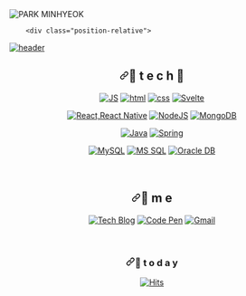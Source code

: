 <img src="https://camo.githubusercontent.com/0c391b5545096b63cac7def5d0f2eb5c4c43260323d456c2689cc841d2bbdf09/68747470733a2f2f63617073756c652d72656e6465722e76657263656c2e6170702f6170693f747970653d776176696e67266865696768743d32303026746578743d576176696e672126666f6e74416c69676e3d383026666f6e74416c69676e593d343026636f6c6f723d6772616469656e74" alt="PARK MINHYEOK" data-canonical-src="https://capsule-render.vercel.app/api?type=waving&amp;height=200&amp;text=PARK MINHYEOK!&amp;fontAlign=80&amp;fontAlignY=40&amp;color=gradient" style="max-width:100%;">

<div>

        <div class="position-relative">
          
    
  <div class="Box mt-4">
  <div class="Box-body p-4">
    <article class="markdown-body entry-content container-lg f5" itemprop="text">
<p><a target="_blank" rel="noopener noreferrer" href="https://camo.githubusercontent.com/cd86681f34fdac7f64f427f6d09801fc46ef13c6dc223935ef8d836f29724496/68747470733a2f2f63617073756c652d72656e6465722e76657263656c2e6170702f6170693f747970653d776176696e6726636f6c6f723d6772616469656e74266865696768743d3330302673656374696f6e3d68656164657226746578743d436f6465477265616d25463025394625384525413826666f6e7453697a653d3730"><img src="https://camo.githubusercontent.com/cd86681f34fdac7f64f427f6d09801fc46ef13c6dc223935ef8d836f29724496/68747470733a2f2f63617073756c652d72656e6465722e76657263656c2e6170702f6170693f747970653d776176696e6726636f6c6f723d6772616469656e74266865696768743d3330302673656374696f6e3d68656164657226746578743d436f6465477265616d25463025394625384525413826666f6e7453697a653d3730" alt="header" data-canonical-src="https://capsule-render.vercel.app/api?type=waving&amp;color=gradient&amp;height=300&amp;section=header&amp;text=CodeGream%F0%9F%8E%A8&amp;fontSize=70" style="max-width:100%;"></a></p>
<div align="center">
<h2><a id="user-content--t-e-c-h-" class="anchor" aria-hidden="true" href="#-t-e-c-h-"><svg class="octicon octicon-link" viewBox="0 0 16 16" version="1.1" width="16" height="16" aria-hidden="true"><path fill-rule="evenodd" d="M7.775 3.275a.75.75 0 001.06 1.06l1.25-1.25a2 2 0 112.83 2.83l-2.5 2.5a2 2 0 01-2.83 0 .75.75 0 00-1.06 1.06 3.5 3.5 0 004.95 0l2.5-2.5a3.5 3.5 0 00-4.95-4.95l-1.25 1.25zm-4.69 9.64a2 2 0 010-2.83l2.5-2.5a2 2 0 012.83 0 .75.75 0 001.06-1.06 3.5 3.5 0 00-4.95 0l-2.5 2.5a3.5 3.5 0 004.95 4.95l1.25-1.25a.75.75 0 00-1.06-1.06l-1.25 1.25a2 2 0 01-2.83 0z"></path></svg></a><g-emoji class="g-emoji" alias="rose" fallback-src="https://github.githubassets.com/images/icons/emoji/unicode/1f339.png">🌹</g-emoji> t e c h <g-emoji class="g-emoji" alias="rose" fallback-src="https://github.githubassets.com/images/icons/emoji/unicode/1f339.png">🌹</g-emoji></h2>
<p><a href="https://github.com/Joowon0220/TODO-List"><img src="https://camo.githubusercontent.com/2881afcf7b391b089c869b4c62d3c66b49f3b799b85df759df21fd330db1daa1/68747470733a2f2f696d672e736869656c64732e696f2f62616467652f4a6176615363726970742d4637444631453f7374796c653d666c61742d737175617265266c6f676f3d4a617661536372697074266c6f676f436f6c6f723d626c61636b" alt="JS" data-canonical-src="https://img.shields.io/badge/JavaScript-F7DF1E?style=flat-square&amp;logo=JavaScript&amp;logoColor=black" style="max-width:100%;"></a> <a href="https://github.com/Joowon0220/fullPage"><img src="https://camo.githubusercontent.com/70db0dbeeab46a93aab35ee0b26d60158a5fa52e90223b8499b758a18c9ac5ea/68747470733a2f2f696d672e736869656c64732e696f2f62616467652f48746d6c2d4533344632363f7374796c653d666c61742d737175617265266c6f676f3d48746d6c35266c6f676f436f6c6f723d7768697465" alt="html" data-canonical-src="https://img.shields.io/badge/Html-E34F26?style=flat-square&amp;logo=Html5&amp;logoColor=white" style="max-width:100%;"></a> <a href="https://github.com/Joowon0220/fullPage"><img src="https://camo.githubusercontent.com/1750f1958aa8304d7a5b322ce6ca101b81b118ae3f0293fc49287223c302d012/68747470733a2f2f696d672e736869656c64732e696f2f62616467652f4353532d3135373242363f7374796c653d666c61742d737175617265266c6f676f3d43535333266c6f676f436f6c6f723d7768697465" alt="css" data-canonical-src="https://img.shields.io/badge/CSS-1572B6?style=flat-square&amp;logo=CSS3&amp;logoColor=white" style="max-width:100%;"></a> <a href="https://github.com/Joowon0220/svelte"><img src="https://camo.githubusercontent.com/d0642b8d66576ea4c3b994e1ce2692fbe8a6319d4e6a57a7b157aec7b8127a18/68747470733a2f2f696d672e736869656c64732e696f2f62616467652f5376656c74652d4646334530303f7374796c653d666c61742d737175617265266c6f676f3d5376656c7465266c6f676f436f6c6f723d7768697465" alt="Svelte" data-canonical-src="https://img.shields.io/badge/Svelte-FF3E00?style=flat-square&amp;logo=Svelte&amp;logoColor=white" style="max-width:100%;"></a>
<br></p>
<p><a href="https://github.com/Joowon0220/My-app"><img src="https://camo.githubusercontent.com/80997aa15109f673142b8d9ee3b454494c4eaf7f4c70c68667f8d51907591899/68747470733a2f2f696d672e736869656c64732e696f2f62616467652f52656163742532302f25323052656163744e61746976652d3631444146423f7374796c653d666c61742d737175617265266c6f676f3d5265616374266c6f676f436f6c6f723d626c61636b" alt="React,React Native" data-canonical-src="https://img.shields.io/badge/React%20/%20ReactNative-61DAFB?style=flat-square&amp;logo=React&amp;logoColor=black" style="max-width:100%;"></a> <a href="https://github.com/Joowon0220/NodeJS"><img src="https://camo.githubusercontent.com/a3f3334e90b76678655dc24a64dfaf50c6c15bbbe75de87f321c792fa4c34795/68747470733a2f2f696d672e736869656c64732e696f2f62616467652f4e6f64652e6a732d3333393933333f7374796c653d666c61742d737175617265266c6f676f3d4e6f64652e6a73266c6f676f436f6c6f723d7768697465" alt="NodeJS" data-canonical-src="https://img.shields.io/badge/Node.js-339933?style=flat-square&amp;logo=Node.js&amp;logoColor=white" style="max-width:100%;"></a> <a href="https://github.com/Joowon0220/React_Login"><img src="https://camo.githubusercontent.com/7cde2f732c2cce5f4cf1462bf6674dab6ee0fbca71eea880beadb84bc0f63848/68747470733a2f2f696d672e736869656c64732e696f2f62616467652f4d6f6e676f44422d3437413234383f7374796c653d666c61742d737175617265266c6f676f3d4d6f6e676f4442266c6f676f436f6c6f723d7768697465" alt="MongoDB" data-canonical-src="https://img.shields.io/badge/MongoDB-47A248?style=flat-square&amp;logo=MongoDB&amp;logoColor=white" style="max-width:100%;"></a>
<br></p>
<p><a href="https://github.com/Joowon0220/weather"><img src="https://camo.githubusercontent.com/372dfe5550512c1b2e7e3649ea92a5cbadeec44a51c3b2bf822fe2a7a22c13d7/68747470733a2f2f696d672e736869656c64732e696f2f62616467652f4a6176612d3030373339363f7374796c653d666c61742d737175617265266c6f676f3d4a617661266c6f676f436f6c6f723d7768697465" alt="Java" data-canonical-src="https://img.shields.io/badge/Java-007396?style=flat-square&amp;logo=Java&amp;logoColor=white" style="max-width:100%;"></a> <a href="https://github.com/Joowon0220/SpringMVC"><img src="https://camo.githubusercontent.com/e5e1b0f6385294f384736687f3e6083f5579cf8e583460fe3c303ce8b5b1e3c0/68747470733a2f2f696d672e736869656c64732e696f2f62616467652f537072696e672d3644423333463f7374796c653d666c61742d737175617265266c6f676f3d537072696e67266c6f676f436f6c6f723d7768697465" alt="Spring" data-canonical-src="https://img.shields.io/badge/Spring-6DB33F?style=flat-square&amp;logo=Spring&amp;logoColor=white" style="max-width:100%;"></a>
<br></p>
<p><a href="https://github.com/Joowon0220/Spring_Weather"><img src="https://camo.githubusercontent.com/373d4fa9ba9245d811336f29bdca4617c00739b772ec8f2ef6ed0f9e7a42e81d/68747470733a2f2f696d672e736869656c64732e696f2f62616467652f4d7953514c2d3434373941313f7374796c653d666c61742d737175617265266c6f676f3d4d7953514c266c6f676f436f6c6f723d7768697465" alt="MySQL" data-canonical-src="https://img.shields.io/badge/MySQL-4479A1?style=flat-square&amp;logo=MySQL&amp;logoColor=white" style="max-width:100%;"></a>  <a href="https://github.com/Joowon0220/Spring_Weather"><img src="https://camo.githubusercontent.com/5b251b03924e67b0c384d22c741a554e24fed56eaa342aa458f2e140263ef82a/68747470733a2f2f696d672e736869656c64732e696f2f62616467652f4d5353514c2d4343323932373f7374796c653d666c61742d737175617265266c6f676f3d6d7373716c266c6f676f436f6c6f723d7768697465" alt="MS SQL" data-canonical-src="https://img.shields.io/badge/MSSQL-CC2927?style=flat-square&amp;logo=mssql&amp;logoColor=white" style="max-width:100%;"></a> <a href="https://github.com/Joowon0220/SpringMVC"><img src="https://camo.githubusercontent.com/2189de41df8c4f82d2adcb56a26481945f6b4f8c4776ae0c9f88b3848d96c676/68747470733a2f2f696d672e736869656c64732e696f2f62616467652f4f7261636c652d4638303030303f7374796c653d666c61742d737175617265266c6f676f3d6f7261636c65266c6f676f436f6c6f723d7768697465" alt="Oracle DB" data-canonical-src="https://img.shields.io/badge/Oracle-F80000?style=flat-square&amp;logo=oracle&amp;logoColor=white" style="max-width:100%;"></a>
<br><br><br></p>
<h2><a id="user-content--m-e" class="anchor" aria-hidden="true" href="#-m-e"><svg class="octicon octicon-link" viewBox="0 0 16 16" version="1.1" width="16" height="16" aria-hidden="true"><path fill-rule="evenodd" d="M7.775 3.275a.75.75 0 001.06 1.06l1.25-1.25a2 2 0 112.83 2.83l-2.5 2.5a2 2 0 01-2.83 0 .75.75 0 00-1.06 1.06 3.5 3.5 0 004.95 0l2.5-2.5a3.5 3.5 0 00-4.95-4.95l-1.25 1.25zm-4.69 9.64a2 2 0 010-2.83l2.5-2.5a2 2 0 012.83 0 .75.75 0 001.06-1.06 3.5 3.5 0 00-4.95 0l-2.5 2.5a3.5 3.5 0 004.95 4.95l1.25-1.25a.75.75 0 00-1.06-1.06l-1.25 1.25a2 2 0 01-2.83 0z"></path></svg></a><g-emoji class="g-emoji" alias="dizzy" fallback-src="https://github.githubassets.com/images/icons/emoji/unicode/1f4ab.png">💫</g-emoji> m e</h2>
<p><a href="https://321coucou.tistory.com/" rel="nofollow"><img src="https://camo.githubusercontent.com/69457f09f3bac0d00775afa3b93231611d76199acb7e1123793b6bea33b6ef28/68747470733a2f2f696d672e736869656c64732e696f2f62616467652f426c6f672d4646353732323f7374796c653d666c61742d737175617265266c6f676f3d626c6f67676572266c6f676f436f6c6f723d7768697465" alt="Tech Blog" data-canonical-src="https://img.shields.io/badge/Blog-FF5722?style=flat-square&amp;logo=blogger&amp;logoColor=white" style="max-width:100%;"></a>  <a href="https://codepen.io/joowon0220" rel="nofollow"><img src="https://camo.githubusercontent.com/8b6e66bd6de4a84cc3e4ce2f0d3859088df769530bad820f59a3b40c4e7aba72/68747470733a2f2f696d672e736869656c64732e696f2f62616467652f436f646550656e2d3030303030303f7374796c653d666c61742d737175617265266c6f676f3d436f646550656e266c6f676f436f6c6f723d7768697465" alt="Code Pen" data-canonical-src="https://img.shields.io/badge/CodePen-000000?style=flat-square&amp;logo=CodePen&amp;logoColor=white" style="max-width:100%;"></a> <a href="mailto:one.joowon@gmail.com"><img src="https://camo.githubusercontent.com/47bb94e6866b3df47db0719e9243276656acee71ecc4d4855c200f35243d8323/68747470733a2f2f696d672e736869656c64732e696f2f62616467652f476d61696c2d4541343333353f7374796c653d666c61742d737175617265266c6f676f3d476d61696c266c6f676f436f6c6f723d7768697465" alt="Gmail" data-canonical-src="https://img.shields.io/badge/Gmail-EA4335?style=flat-square&amp;logo=Gmail&amp;logoColor=white" style="max-width:100%;"></a>
<br><br><br></p>
<h3><a id="user-content---t-o-d-a-y" class="anchor" aria-hidden="true" href="#--t-o-d-a-y"><svg class="octicon octicon-link" viewBox="0 0 16 16" version="1.1" width="16" height="16" aria-hidden="true"><path fill-rule="evenodd" d="M7.775 3.275a.75.75 0 001.06 1.06l1.25-1.25a2 2 0 112.83 2.83l-2.5 2.5a2 2 0 01-2.83 0 .75.75 0 00-1.06 1.06 3.5 3.5 0 004.95 0l2.5-2.5a3.5 3.5 0 00-4.95-4.95l-1.25 1.25zm-4.69 9.64a2 2 0 010-2.83l2.5-2.5a2 2 0 012.83 0 .75.75 0 001.06-1.06 3.5 3.5 0 00-4.95 0l-2.5 2.5a3.5 3.5 0 004.95 4.95l1.25-1.25a.75.75 0 00-1.06-1.06l-1.25 1.25a2 2 0 01-2.83 0z"></path></svg></a><g-emoji class="g-emoji" alias="love_letter" fallback-src="https://github.githubassets.com/images/icons/emoji/unicode/1f48c.png">💌</g-emoji>  t o d a y</h3>
<p><a href="https://hits.seeyoufarm.com" rel="nofollow"><img src="https://camo.githubusercontent.com/5d8701a4fae1f3853b1aa4ca506222ebed580c8d6df46067288224f1992536ce/68747470733a2f2f686974732e736565796f756661726d2e636f6d2f6170692f636f756e742f696e63722f62616467652e7376673f75726c3d68747470732533412532462532466769746875622e636f6d2532464a6f6f776f6e3032323026636f756e745f62673d253233464630303030267469746c655f62673d2532333535353535352669636f6e3d2669636f6e5f636f6c6f723d253233453745374537267469746c653d6869747326656467655f666c61743d66616c7365" alt="Hits" data-canonical-src="https://hits.seeyoufarm.com/api/count/incr/badge.svg?url=https%3A%2F%2Fgithub.com%2FJoowon0220&amp;count_bg=%23FF0000&amp;title_bg=%23555555&amp;icon=&amp;icon_color=%23E7E7E7&amp;title=hits&amp;edge_flat=false" style="max-width:100%;"></a>
<br><br><br><br><br></p>
</div>
</article>
  </div>
</div>



